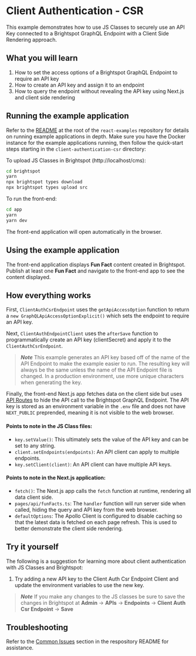 # Client Authentication - CSR

This example demonstrates how to use JS Classes to securely use an API Key connected to a Brightspot GraphQL Endpoint with a Client Side Rendering approach.

## What you will learn

1. How to set the access options of a Brightspot GraphQL Endpoint to require an API key
2. How to create an API key and assign it to an endpoint
3. How to query the endpoint without revealing the API key using Next.js and client side rendering

## Running the example application

Refer to the [README](/README.md) at the root of the `react-examples` repository for details on running example applications in depth. Make sure you have the Docker instance for the example applications running, then follow the quick-start steps starting in the `client-authentication-csr` directory:

To upload JS Classes in Brightspot (http://localhost/cms):

```sh
cd brightspot
yarn
npx brightspot types download
npx brightspot types upload src
```

To run the front-end:

```sh
cd app
yarn
yarn dev
```

The front-end application will open automatically in the browser.

## Using the example application

The front-end application displays **Fun Fact** content created in Brightspot. Publish at least one **Fun Fact** and navigate to the front-end app to see the content displayed.

## How everything works

First, `ClientAuthCsrEndpoint` uses the `getApiAccessOption` function to return a `new GraphQLApiAccessOptionExplicit()` which sets the endpoint to require an API key.

Next, `ClientAuthEndpointClient` uses the `afterSave` function to programmatically create an API key (clientSecret) and apply it to the `ClientAuthCsrEndpoint`.

> **_Note_** This example generates an API key based off of the name of the API Endpoint to make the example easier to run. The resulting key will always be the same unless the name of the API Endpoint file is changed. In a production environment, use more unique characters when generating the key.

Finally, the front-end Next.js app fetches data on the client side but uses [API Routes](https://nextjs.org/docs/api-routes/introduction) to hide the API call to the Brightspot GraphQL Endpoint. The API key is stored as an environment variable in the `.env` file and does not have `NEXT_PUBLIC` preprended, meaning it is not visible to the web browser.

#### Points to note in the JS Class files:

- `key.setValue()`: This ultimately sets the value of the API key and can be set to any string.
- `client.setEndpoints(endpoints)`: An API client can apply to multiple endpoints.
- `key.setClient(client)`: An API client can have multiple API keys.

#### Points to note in the Next.js application:

- `fetch()`: The Next.js app calls the `fetch` function at runtime, rendering all data client side.
- `pages/api/funFacts.ts`: The `handler` function will run server side when called, hiding the query and API key from the web browser.
- `defaultOptions`: The Apollo Client is configured to disable caching so that the latest data is fetched on each page refresh. This is used to better demonstrate the client side rendering.

## Try it yourself

The following is a suggestion for learning more about client authentication with JS Classes and Brightspot:

1. Try adding a new API key to the Client Auth Csr Endpoint Client and update the environment variables to use the new key.

> **_Note_** If you make any changes to the JS classes be sure to save the changes in Brightspot at **Admin** &rarr; **APIs** &rarr; **Endpoints** &rarr; **Client Auth Csr Endpoint** &rarr; **Save**

## Troubleshooting

Refer to the [Common Issues](/README.md) section in the respository README for assistance.
